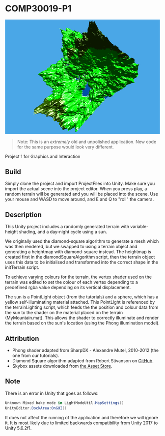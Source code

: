 COMP30019-P1
============

![A screenshot.](screenshots/01.png)

> Note: This is an _extremely_ old and unpolished application. New code for the same purpose would look very different.

Project 1 for Graphics and Interaction

Build
-----

Simply clone the project and import ProjectFiles into Unity. Make sure you import the actual scene into the project
editor. When you press play, a random terrain will be generated and you will be placed into the scene. Use your mouse
and WASD to move around, and E and Q to "roll" the camera.

Description
-----------

This Unity project includes a randomly generated terrain with variable-height shading, and a day-night cycle using a
sun.

We originally used the diamond-square algorithm to generate a mesh which was then rendered, but we swapped to using a
terrain object and generating a heightmap with diamond-square instead. The heightmap is created first in the
diamondSquareAlgorithm script, then the terrain object uses this data to be initialised and transformed into the
correct shape in the initTerrain script.

To achieve varying colours for the terrain, the vertex shader used on the terrain was edited to set the colour of each
vertex depending to a predefined rgba value depending on its vertical displacement.

The sun is a PointLight object (from the tutorials) and a sphere, which has a yellow self-illuminating material
attached. This PointLight is referenced by the terrainLighting script, which feeds the the position and colour data
from the sun to the shader on the material placed on the terrain (MyMountain.mat). This allows the shader to correctly
illuminate and render the terrain based on the sun's location (using the Phong illumination model). 

Attribution
-----------

- Phong shader adapted from SharpDX - Alexandre Mutel, 2010-2012 (the one from our tutorials).
- Diamond Square algorithm adapted from Robert Stivanson on
  [GitHub](https://github.com/RobertStivanson/Unity-Diamond-Square/blob/master/src/DiamondSquare.cs).
- Skybox assets downloaded from [the Asset Store](https://www.assetstore.unity3d.com/en/#!/content/18353).

Note
----

There is an error in Unity that goes as follows:

```cs
Unknown Mixed bake mode in LightModeUtil.MapSettings()
UnityEditor.DockArea:OnGUI()
```

It does not affect the running of the application and therefore we will ignore it. It is most likely due to limited
backwards compatibility from Unity 2017 to Unity 5.6.2f1.
